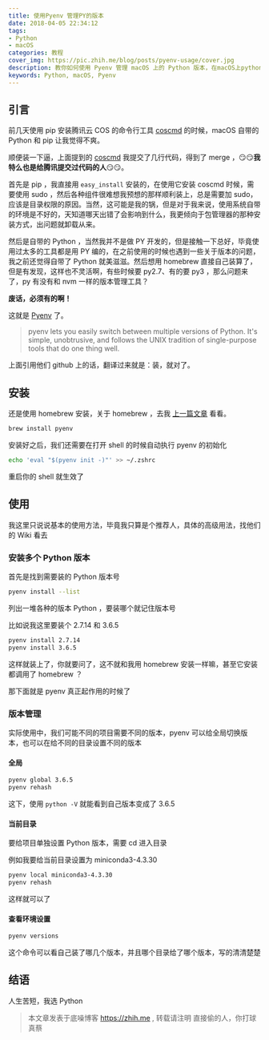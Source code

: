 ```yaml
---
title: 使用Pyenv 管理PY的版本
date: 2018-04-05 22:34:12
tags: 
- Python
- macOS
categories: 教程
cover_img: https://pic.zhih.me/blog/posts/pyenv-usage/cover.jpg
description: 教你如何使用 Pyenv 管理 macOS 上的 Python 版本，在macOS上python多版本共存，互不干扰、相互独立，一个命令切换
keywords: Python, macOS, Pyenv
---
```


## 引言

前几天使用 pip 安装腾讯云 COS 的命令行工具 [coscmd](https://github.com/tencentyun/coscmd) 的时候，macOS 自带的 Python 和 pip 让我觉得不爽。

顺便装一下逼，上面提到的 [coscmd](https://github.com/tencentyun/coscmd) 我提交了几行代码，得到了 merge ，😏😏**我特么也是给腾讯提交过代码的人**😏😏。

首先是 pip ，我直接用 `easy_install` 安装的，在使用它安装 coscmd 时候，需要使用 sudo ，然后各种组件很难想我预想的那样顺利装上，总是需要加 sudo，应该是目录权限的原因。当然，这可能是我的锅，但是对于我来说，使用系统自带的环境是不好的，天知道哪天出错了会影响到什么，我更倾向于包管理器的那种安装方式，出问题就卸载从来。

然后是自带的 Python ，当然我并不是做 PY 开发的，但是接触一下总好，毕竟使用过太多的工具都是用 PY 编的，在之前使用的时候也遇到一些关于版本的问题，我之前还觉得自带了 Python 就美滋滋。然后想用 homebrew 直接自己装算了，但是有发现，这样也不灵活啊，有些时候要 py2.7、有的要 py3 ，那么问题来了，py 有没有和 nvm 一样的版本管理工具？

**废话，必须有的啊！**

这就是 [Pyenv](https://github.com/pyenv/pyenv) 了。

>pyenv lets you easily switch between multiple versions of Python. It's simple, unobtrusive, and follows the UNIX tradition of single-purpose tools that do one thing well.

上面引用他们 github 上的话，翻译过来就是：装，就对了。

## 安装

还是使用 homebrew 安装，关于 homebrew ，去我 [上一篇文章](https://zhih.me/make-macos-better/) 看看。

```bash
brew install pyenv
```

安装好之后，我们还需要在打开 shell 的时候自动执行 pyenv 的初始化

```bash
echo 'eval "$(pyenv init -)"' >> ~/.zshrc
```

重启你的 shell 就生效了

## 使用

我这里只说说基本的使用方法，毕竟我只算是个推荐人，具体的高级用法，找他们的 Wiki 看去

### 安装多个 Python 版本

首先是找到需要装的 Python 版本号

```bash
pyenv install --list
```

列出一堆各种的版本 Python ，要装哪个就记住版本号

比如说我这里要装个 2.7.14 和 3.6.5

```bash
pyenv install 2.7.14
pyenv install 3.6.5
```

这样就装上了，你就要问了，这不就和我用 homebrew 安装一样嘛，甚至它安装都调用了 homebrew ？

那下面就是 pyenv 真正起作用的时候了

### 版本管理

实际使用中，我们可能不同的项目需要不同的版本，pyenv 可以给全局切换版本，也可以在给不同的目录设置不同的版本

#### 全局

```bash
pyenv global 3.6.5
pyenv rehash
```

这下，使用 `python -V` 就能看到自己版本变成了 3.6.5

#### 当前目录

要给项目单独设置 Python 版本，需要 cd 进入目录

例如我要给当前目录设置为 miniconda3-4.3.30

```bash
pyenv local miniconda3-4.3.30
pyenv rehash
```

这样就可以了

#### 查看环境设置

```bash
pyenv versions
```

这个命令可以看自己装了哪几个版本，并且哪个目录给了哪个版本，写的清清楚楚

## 结语

人生苦短，我选 Python

>本文章发表于底噪博客 https://zhih.me , 转载请注明
>直接偷的人，你打球真蔡

